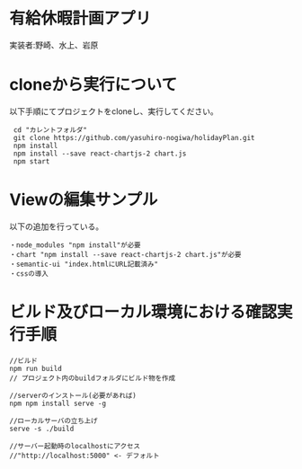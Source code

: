 

# 有給休暇計画アプリ
実装者:野崎、水上、岩原


# cloneから実行について
以下手順にてプロジェクトをcloneし、実行してください。
```
 cd "カレントフォルダ"
 git clone https://github.com/yasuhiro-nogiwa/holidayPlan.git
 npm install
 npm install --save react-chartjs-2 chart.js
 npm start
```

# Viewの編集サンプル
以下の追加を行っている。
```
・node_modules "npm install"が必要
・chart "npm install --save react-chartjs-2 chart.js"が必要
・semantic-ui "index.htmlにURL記載済み"
・cssの導入 
```

# ビルド及びローカル環境における確認実行手順
```
//ビルド
npm run build
// プロジェクト内のbuildフォルダにビルド物を作成

//serverのインストール(必要があれば)
npm npm install serve -g

//ローカルサーバの立ち上げ
serve -s ./build

//サーバー起動時のlocalhostにアクセス
//"http://localhost:5000" <- デフォルト
```

